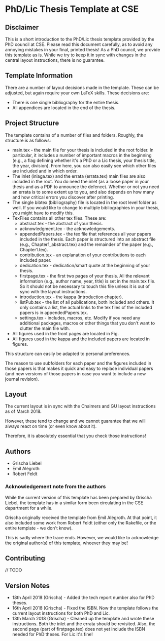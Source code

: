 # PhD/Lic Thesis Template at CSE

## Disclaimer
This is a short introduction to the PhD/Lic thesis template provided by the PhD council at CSE.
Please read this document carefully, as to avoid any annoying mistakes in your final, printed thesis!
As a PhD council, we provide this template as is.
While we try to keep it in sync with changes in the central layout instructions, there is no guarantee.


## Template Information
There are a number of layout decisions made in the template.
These can be adjusted, but again require your own LaTeX skills.
These decisions are:

- There is one single bibliography for the entire thesis.
- All appendices are located in the end of the thesis.


## Project Structure
The template contains of a number of files and folders.
Roughly, the structure is as follows:
- main.tex - the main file for your thesis is included in the root folder. In particular, it includes a number of important macros in the beginning (e.g., a flag defining whether it's a PhD or a Lic thesis, your thesis title, the year, division). From here, you can also easily see which other files are included and in which order.
- The inlet (inlaga.tex) and the errata (errata.tex) main files are also included in the root. You do need the inlet (as a loose paper in your thesis and as a PDF to announce the defence). Whether or not you need an errata is to some extent up to you, and also depends on how many and how critical errors you discover after printing.
- The single bibtex (bibliography) file is located in the root level folder as well. If you would like to change to multiple bibliographies in your thesis, you might have to modify this.
- TexFiles contains all other tex files. These are:
    - abstract.tex - the abstract of your thesis.
    - acknowledgment.tex - the acknowledgements.
    - appendedPapers.tex - the tex file that references all your papers included in the thesis. Each paper is structured into an abstract file (e.g., Chapter1_abstract.tex) and the remainder of the paper (e.g., Chapter1.tex).
    - contribution.tex - an explanation of your contributions to each included paper.
    - dedication.tex - dedication/smart quote at the beginning of your thesis.
    - firstpage.tex - the first two pages of your thesis. All the relevant information (e.g., author name, year, title) is set in the main.tex file. So it should not be necessary to touch this file unless it is out of sync with the layout instructions.
    - introduction.tex - the kappa (introduction chapter).
    - listPub.tex - the list of all publications, both included and others. It only contains a list, the actual links to the tex files of the included papers is in appendedPapers.tex.
    - settings.tex - includes, macros, etc. Modify if you need any additional packages, macros or other things that you don't want to clutter the main file with.
- All figures used in the front pages are located in Fig.
- All figures used in the kappa and the included papers are located in figures.

This structure can easily be adapted to personal preferences.

The reason to use subfolders for each paper and the figures included in those papers is that makes it quick and easy to replace individual papers (and new versions of those papers in case you want to include a new journal revision).


## Layout
The current layout is in sync with the Chalmers and GU layout instructions as of March 2018.

However, these tend to change and we cannot guarantee that we will always react on time (or even know about it).

Therefore, it is absolutely essential that you check those instructions!


## Authors
- Grischa Liebel
- Emil Alégroth
- Robert Feldt

### Acknowledgement note from the authors
While the current version of this template has been prepared by Grischa Liebel, the template has in a similar form been circulating in the CSE department for a while.

Grischa originally received the template from Emil Alégroth. At that point, it also included some work from Robert Feldt (either only the Rakefile, or the entire template - we don't know).

This is sadly where the trace ends.
However, we would like to acknowledge the original author(s) of this template, whoever they may be!


## Contributing

// TODO


## Version Notes
- 18th April 2018 (Grischa) - Added the tech report number also for PhD theses.
- 16th April 2018 (Grischa) - Fixed the ISBN. Now the template follows the current layout instructions for both PhD and Lic.
- 13th March 2018 (Grischa) - Cleaned up the template and wrote these instructions. Both the inlet and the errata should be revisited. Also, the second page (part of firstpage.tex) does not yet include the ISBN needed for PhD theses. For Lic it's fine!
